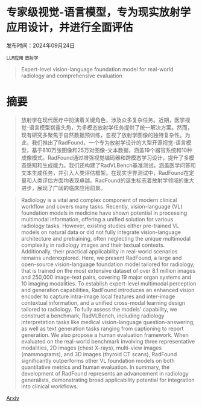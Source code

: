 # 专家级视觉-语言模型，专为现实放射学应用设计，并进行全面评估

发布时间：2024年09月24日

`LLM应用` `放射学`

> Expert-level vision-language foundation model for real-world radiology and comprehensive evaluation

# 摘要

> 放射学在现代医疗中扮演着关键角色，涉及众多复杂任务。近期，医学视觉-语言模型崭露头角，为多模态放射学任务提供了统一解决方案。然而，现有研究多聚焦于自然数据预训练，忽视了放射学图像的独特复杂性。为此，我们推出了RadFound，一个专为放射学设计的大型开源视觉-语言模型，基于810万张图像和25万对图像-文本数据，涵盖19个器官系统和10种成像模式。RadFound通过增强视觉编码器和跨模态学习设计，提升了多模态感知和生成能力。我们还构建了RadVLBench基准测试，涵盖医学问答和文本生成任务，并引入人类评估框架。在现实世界测试中，RadFound在定量和人类评估方面均表现卓越。RadFound的诞生标志着放射学领域的重大进步，展现了广阔的临床应用前景。

> Radiology is a vital and complex component of modern clinical workflow and covers many tasks. Recently, vision-language (VL) foundation models in medicine have shown potential in processing multimodal information, offering a unified solution for various radiology tasks. However, existing studies either pre-trained VL models on natural data or did not fully integrate vision-language architecture and pretraining, often neglecting the unique multimodal complexity in radiology images and their textual contexts. Additionally, their practical applicability in real-world scenarios remains underexplored. Here, we present RadFound, a large and open-source vision-language foundation model tailored for radiology, that is trained on the most extensive dataset of over 8.1 million images and 250,000 image-text pairs, covering 19 major organ systems and 10 imaging modalities. To establish expert-level multimodal perception and generation capabilities, RadFound introduces an enhanced vision encoder to capture intra-image local features and inter-image contextual information, and a unified cross-modal learning design tailored to radiology. To fully assess the models' capability, we construct a benchmark, RadVLBench, including radiology interpretation tasks like medical vision-language question-answering, as well as text generation tasks ranging from captioning to report generation. We also propose a human evaluation framework. When evaluated on the real-world benchmark involving three representative modalities, 2D images (chest X-rays), multi-view images (mammograms), and 3D images (thyroid CT scans), RadFound significantly outperforms other VL foundation models on both quantitative metrics and human evaluation. In summary, the development of RadFound represents an advancement in radiology generalists, demonstrating broad applicability potential for integration into clinical workflows.

[Arxiv](https://arxiv.org/abs/2409.16183)